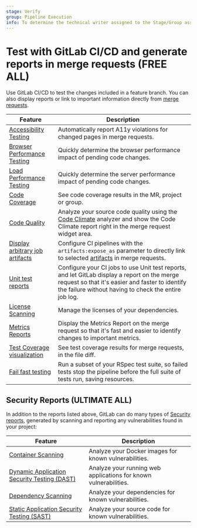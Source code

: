 ```yaml
---
stage: Verify
group: Pipeline Execution
info: To determine the technical writer assigned to the Stage/Group associated with this page, see https://handbook.gitlab.com/handbook/product/ux/technical-writing/#assignments
---
```


# Test with GitLab CI/CD and generate reports in merge requests **(FREE ALL)**

Use GitLab CI/CD to test the changes included in a feature branch. You can also
display reports or link to important information directly from [merge requests](../../user/project/merge_requests/index.md).

| Feature                                                                 | Description |
|-------------------------------------------------------------------------|-------------|
| [Accessibility Testing](accessibility_testing.md)                       | Automatically report A11y violations for changed pages in merge requests. |
| [Browser Performance Testing](browser_performance_testing.md)           | Quickly determine the browser performance impact of pending code changes. |
| [Load Performance Testing](load_performance_testing.md)                 | Quickly determine the server performance impact of pending code changes. |
| [Code Coverage](code_coverage.md)                                       | See code coverage results in the MR, project or group. |
| [Code Quality](code_quality.md)                                         | Analyze your source code quality using the [Code Climate](https://codeclimate.com/) analyzer and show the Code Climate report right in the merge request widget area. |
| [Display arbitrary job artifacts](../yaml/index.md#artifactsexpose_as)  | Configure CI pipelines with the `artifacts:expose_as` parameter to directly link to selected [artifacts](../jobs/job_artifacts.md) in merge requests. |
| [Unit test reports](unit_test_reports.md)                               | Configure your CI jobs to use Unit test reports, and let GitLab display a report on the merge request so that it's easier and faster to identify the failure without having to check the entire job log. |
| [License Scanning](../../user/compliance/license_scanning_of_cyclonedx_files/index.md) | Manage the licenses of your dependencies. |
| [Metrics Reports](metrics_reports.md)                                   | Display the Metrics Report on the merge request so that it's fast and easier to identify changes to important metrics. |
| [Test Coverage visualization](test_coverage_visualization.md)           | See test coverage results for merge requests, in the file diff. |
| [Fail fast testing](fail_fast_testing.md)                               | Run a subset of your RSpec test suite, so failed tests stop the pipeline before the full suite of tests run, saving resources. |

## Security Reports **(ULTIMATE ALL)**

In addition to the reports listed above, GitLab can do many types of [Security reports](../../user/application_security/index.md),
generated by scanning and reporting any vulnerabilities found in your project:

| Feature                                                                                      | Description |
|----------------------------------------------------------------------------------------------|-------------|
| [Container Scanning](../../user/application_security/container_scanning/index.md)            | Analyze your Docker images for known vulnerabilities. |
| [Dynamic Application Security Testing (DAST)](../../user/application_security/dast/index.md) | Analyze your running web applications for known vulnerabilities. |
| [Dependency Scanning](../../user/application_security/dependency_scanning/index.md)          | Analyze your dependencies for known vulnerabilities. |
| [Static Application Security Testing (SAST)](../../user/application_security/sast/index.md)  | Analyze your source code for known vulnerabilities. |
